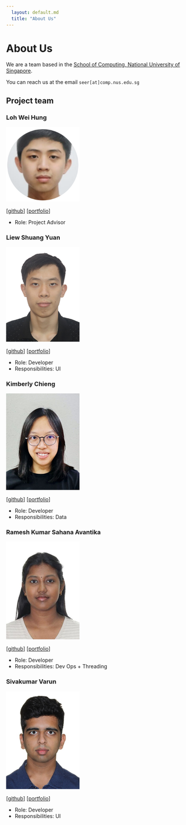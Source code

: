 ```yaml
---
  layout: default.md
  title: "About Us"
---
```


# About Us

We are a team based in the [School of Computing, National University of Singapore](http://www.comp.nus.edu.sg).

You can reach us at the email `seer[at]comp.nus.edu.sg`

## Project team

### Loh Wei Hung

<img src="images/weihungloh.png" width="200px">

[[github](https://github.com/weihungloh)]
[[portfolio](team/weihung.md)]

* Role: Project Advisor

### Liew Shuang Yuan 

<img src="images/shuang26.png" width="200px">

[[github](http://github.com/shuang26)]
[[portfolio](team/shuang26.md)]

* Role: Developer
* Responsibilities: UI

### Kimberly Chieng

<img src="images/k1mcheee.png" width="200px">

[[github](https://github.com/K1mcheee)] [[portfolio](team/k1mcheee.md)]

* Role: Developer
* Responsibilities: Data

### Ramesh Kumar Sahana Avantika

<img src="images/sahanaavantika.png" width="200px">

[[github](http://github.com/SahanaAvantika)]
[[portfolio](team/SahanaAvantika.md)]

* Role: Developer
* Responsibilities: Dev Ops + Threading

### Sivakumar Varun

<img src="images/varuuuun.png" width="200px">

[[github](http://github.com/varuuuun)]
[[portfolio](team/varuuuun.md)]

* Role: Developer
* Responsibilities: UI
